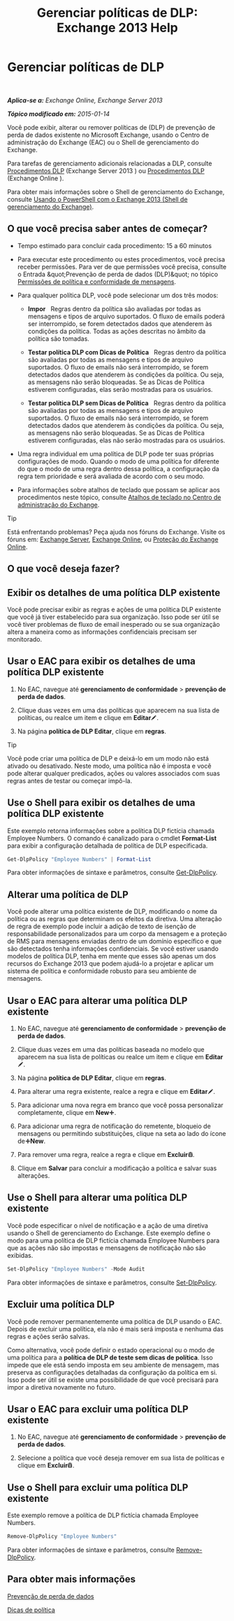 ﻿---
title: 'Gerenciar políticas de DLP: Exchange 2013 Help'
TOCTitle: Gerenciar políticas de DLP
ms:assetid: ba81fabd-7f7f-4ef7-968f-ce851ada9d70
ms:mtpsurl: https://technet.microsoft.com/pt-br/library/JJ673559(v=EXCHG.150)
ms:contentKeyID: 50486495
ms.date: 05/22/2018
mtps_version: v=EXCHG.150
ms.translationtype: MT
---

# Gerenciar políticas de DLP

 

_**Aplica-se a:** Exchange Online, Exchange Server 2013_

_**Tópico modificado em:** 2015-01-14_

Você pode exibir, alterar ou remover políticas de (DLP) de prevenção de perda de dados existente no Microsoft Exchange, usando o Centro de administração do Exchange (EAC) ou o Shell de gerenciamento do Exchange.

Para tarefas de gerenciamento adicionais relacionadas a DLP, consulte [Procedimentos DLP](dlp-procedures-exchange-2013-help.md) (Exchange Server 2013 ) ou [Procedimentos DLP](https://technet.microsoft.com/pt-br/library/jj938003\(v=exchg.150\)) (Exchange Online ).

Para obter mais informações sobre o Shell de gerenciamento do Exchange, consulte [Usando o PowerShell com o Exchange 2013 (Shell de gerenciamento do Exchange)](https://technet.microsoft.com/pt-br/library/bb123778\(v=exchg.150\)).

## O que você precisa saber antes de começar?

  - Tempo estimado para concluir cada procedimento: 15 a 60 minutos

  - Para executar este procedimento ou estes procedimentos, você precisa receber permissões. Para ver de que permissões você precisa, consulte o Entrada \&quot;Prevenção de perda de dados (DLP)\&quot; no tópico [Permissões de política e conformidade de mensagens](messaging-policy-and-compliance-permissions-exchange-2013-help.md).

  - Para qualquer política DLP, você pode selecionar um dos três modos:
    
      -    **Impor**   Regras dentro da política são avaliadas por todas as mensagens e tipos de arquivo suportados. O fluxo de emails poderá ser interrompido, se forem detectados dados que atenderem às condições da política. Todas as ações descritas no âmbito da política são tomadas.
    
      -    **Testar política DLP com Dicas de Política**   Regras dentro da política são avaliadas por todas as mensagens e tipos de arquivo suportados. O fluxo de emails não será interrompido, se forem detectados dados que atenderem às condições da política. Ou seja, as mensagens não serão bloqueadas. Se as Dicas de Política estiverem configuradas, elas serão mostradas para os usuários.
    
      -    **Testar política DLP sem Dicas de Política**   Regras dentro da política são avaliadas por todas as mensagens e tipos de arquivo suportados. O fluxo de emails não será interrompido, se forem detectados dados que atenderem às condições da política. Ou seja, as mensagens não serão bloqueadas. Se as Dicas de Política estiverem configuradas, elas não serão mostradas para os usuários.

  - Uma regra individual em uma política de DLP pode ter suas próprias configurações de modo. Quando o modo de uma política for diferente do que o modo de uma regra dentro dessa política, a configuração da regra tem prioridade e será avaliada de acordo com o seu modo.

  - Para informações sobre atalhos de teclado que possam se aplicar aos procedimentos neste tópico, consulte [Atalhos de teclado no Centro de administração do Exchange](keyboard-shortcuts-in-the-exchange-admin-center-exchange-online-protection-help.md).


> [!TIP]
> Está enfrentando problemas? Peça ajuda nos fóruns do Exchange. Visite os fóruns em: <A href="https://go.microsoft.com/fwlink/p/?linkid=60612">Exchange Server</A>, <A href="https://go.microsoft.com/fwlink/p/?linkid=267542">Exchange Online</A>, ou <A href="https://go.microsoft.com/fwlink/p/?linkid=285351">Proteção do Exchange Online</A>.



## O que você deseja fazer?

## Exibir os detalhes de uma política DLP existente

Você pode precisar exibir as regras e ações de uma política DLP existente que você já tiver estabelecido para sua organização. Isso pode ser útil se você tiver problemas de fluxo de email inesperado ou se sua organização altera a maneira como as informações confidenciais precisam ser monitorado.

## Usar o EAC para exibir os detalhes de uma política DLP existente

1.  No EAC, navegue até **gerenciamento de conformidade** \> **prevenção de perda de dados**.

2.  Clique duas vezes em uma das políticas que aparecem na sua lista de políticas, ou realce um item e clique em **Editar**![Ícone de edição](images/JJ218640.6f53ccb2-1f13-4c02-bea0-30690e6ea71d(EXCHG.150).gif "Ícone de edição").

3.  Na página **política de DLP Editar**, clique em **regras**.


> [!TIP]
> Você pode criar uma política de DLP e deixá-lo em um modo não está ativado ou desativado. Neste modo, uma política não é imposta e você pode alterar qualquer predicados, ações ou valores associados com suas regras antes de testar ou começar impô-la.



## Use o Shell para exibir os detalhes de uma política DLP existente

Este exemplo retorna informações sobre a política DLP fictícia chamada Employee Numbers. O comando é canalizado para o cmdlet **Format-List** para exibir a configuração detalhada de política de DLP especificada.

```powershell
Get-DlpPolicy "Employee Numbers" | Format-List
```

Para obter informações de sintaxe e parâmetros, consulte [Get-DlpPolicy](https://technet.microsoft.com/pt-br/library/jj215752\(v=exchg.150\)).

## Alterar uma política de DLP

Você pode alterar uma política existente de DLP, modificando o nome da política ou as regras que determinam os efeitos da diretiva. Uma alteração de regra de exemplo pode incluir a adição de texto de isenção de responsabilidade personalizados para um corpo da mensagem e a proteção de RMS para mensagens enviadas dentro de um domínio específico e que são detectados tenha informações confidenciais. Se você estiver usando modelos de política DLP, tenha em mente que esses são apenas um dos recursos do Exchange 2013 que podem ajudá-lo a projetar e aplicar um sistema de política e conformidade robusto para seu ambiente de mensagens.

## Usar o EAC para alterar uma política DLP existente

1.  No EAC, navegue até **gerenciamento de conformidade** \> **prevenção de perda de dados**.

2.  Clique duas vezes em uma das políticas baseada no modelo que aparecem na sua lista de políticas ou realce um item e clique em **Editar**![Ícone de edição](images/JJ218640.6f53ccb2-1f13-4c02-bea0-30690e6ea71d(EXCHG.150).gif "Ícone de edição").

3.  Na página **política de DLP Editar**, clique em **regras**.

4.  Para alterar uma regra existente, realce a regra e clique em **Editar**![Ícone de edição](images/JJ218640.6f53ccb2-1f13-4c02-bea0-30690e6ea71d(EXCHG.150).gif "Ícone de edição").

5.  Para adicionar uma nova regra em branco que você possa personalizar completamente, clique em **New**![Ícone Adicionar](images/JJ218640.c1e75329-d6d7-4073-a27d-498590bbb558(EXCHG.150).gif "Ícone Adicionar").

6.  Para adicionar uma regra de notificação do remetente, bloqueio de mensagens ou permitindo substituições, clique na seta ao lado do ícone de![Ícone Adicionar](images/JJ218640.c1e75329-d6d7-4073-a27d-498590bbb558(EXCHG.150).gif "Ícone Adicionar")**New**.

7.  Para remover uma regra, realce a regra e clique em **Excluir**![Excluir ícone](images/JJ673559.14f639f6-61e8-4418-bbfb-0db14de9d2f5(EXCHG.150).gif "Excluir ícone").

8.  Clique em **Salvar** para concluir a modificação a política e salvar suas alterações.

## Use o Shell para alterar uma política DLP existente

Você pode especificar o nível de notificação e a ação de uma diretiva usando o Shell de gerenciamento do Exchange. Este exemplo define o modo para uma política de DLP fictícia chamada Employee Numbers para que as ações não são impostas e mensagens de notificação não são exibidas.

```powershell
Set-DlpPolicy "Employee Numbers" -Mode Audit
```

Para obter informações de sintaxe e parâmetros, consulte [Set-DlpPolicy](https://technet.microsoft.com/pt-br/library/jj215778\(v=exchg.150\)).

## Excluir uma política DLP

Você pode remover permanentemente uma política de DLP usando o EAC. Depois de excluir uma política, ela não é mais será imposta e nenhuma das regras e ações serão salvas.

Como alternativa, você pode definir o estado operacional ou o modo de uma política para a **política de DLP de teste sem dicas de política**. Isso impede que ele está sendo imposta em seu ambiente de mensagem, mas preserva as configurações detalhadas da configuração da política em si. Isso pode ser útil se existe uma possibilidade de que você precisará para impor a diretiva novamente no futuro.

## Usar o EAC para excluir uma política DLP existente

1.  No EAC, navegue até **gerenciamento de conformidade** \> **prevenção de perda de dados**.

2.  Selecione a política que você deseja remover em sua lista de políticas e clique em **Excluir**![Excluir ícone](images/JJ673559.14f639f6-61e8-4418-bbfb-0db14de9d2f5(EXCHG.150).gif "Excluir ícone").

## Use o Shell para excluir uma política DLP existente

Este exemplo remove a política de DLP fictícia chamada Employee Numbers.

```powershell
Remove-DlpPolicy "Employee Numbers"
```

Para obter informações de sintaxe e parâmetros, consulte [Remove-DlpPolicy](https://technet.microsoft.com/pt-br/library/jj215677\(v=exchg.150\)).

## Para obter mais informações

[Prevenção de perda de dados](https://docs.microsoft.com/pt-br/exchange/security-and-compliance/data-loss-prevention/data-loss-prevention)

[Dicas de política](https://docs.microsoft.com/pt-br/exchange/security-and-compliance/data-loss-prevention/policy-tips)

